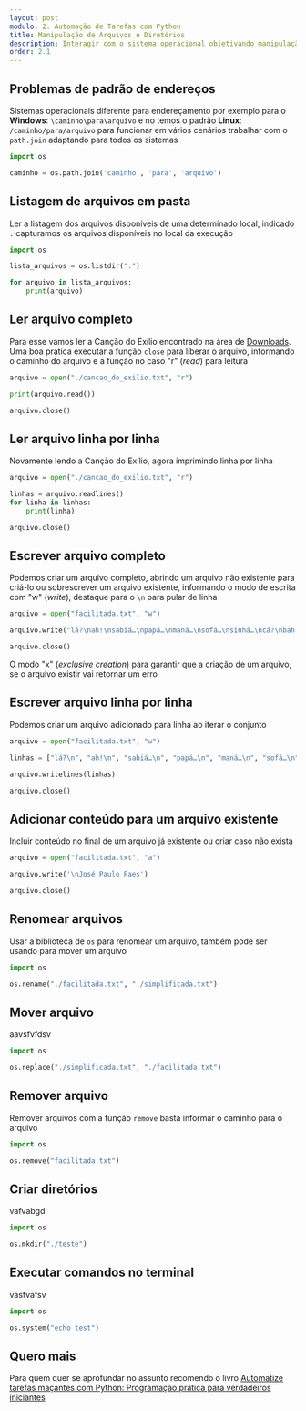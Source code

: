 ```yaml
---
layout: post
modulo: 2. Automação de Tarefas com Python
title: Manipulação de Arquivos e Diretórios
description: Interagir com o sistema operacional objetivando manipulação de arquivos e diretórios para eventos como ler, criar, mover e excluir
order: 2.1
---
```


## Problemas de padrão de endereços

Sistemas operacionais diferente para endereçamento por exemplo para o **Windows**: `\caminho\para\arquivo` e no temos o padrão **Linux**: `/caminho/para/arquivo` para funcionar em vários cenários trabalhar com o `path.join` adaptando para todos os sistemas

```python
import os

caminho = os.path.join('caminho', 'para', 'arquivo')
```

## Listagem de arquivos em pasta

Ler a listagem dos arquivos disponíveis de uma determinado local, indicado `.` capturamos os arquivos disponíveis no local da execução

```python
import os

lista_arquivos = os.listdir(".")

for arquivo in lista_arquivos:
    print(arquivo)
```

## Ler arquivo completo

Para esse vamos ler a Canção do Exílio encontrado na área de [Downloads](/downloads). Uma boa prática executar a função `close` para liberar o arquivo, informando o caminho do arquivo e a função no caso "r" (_read_) para leitura

```python
arquivo = open("./cancao_do_exilio.txt", "r")

print(arquivo.read())

arquivo.close()
```

## Ler arquivo linha por linha

Novamente lendo a Canção do Exílio, agora imprimindo linha por linha

```python
arquivo = open("./cancao_do_exilio.txt", "r")

linhas = arquivo.readlines()
for linha in linhas:
    print(linha)

arquivo.close()
```

## Escrever arquivo completo

Podemos criar um arquivo completo, abrindo um arquivo não existente para criá-lo ou sobrescrever um arquivo existente, informando o modo de escrita com "w" (_write_), destaque para o `\n` para pular de linha

```python
arquivo = open("facilitada.txt", "w")

arquivo.write("lá?\nah!\nsabiá…\npapá…\nmaná…\nsofá…\nsinhá…\ncá?\nbah!")

arquivo.close()
```

O modo "x" (_exclusive creation_) para garantir que a criação de um arquivo, se o arquivo existir vai retornar um erro

## Escrever arquivo linha por linha

Podemos criar um arquivo adicionado para linha ao iterar o conjunto

```python
arquivo = open("facilitada.txt", "w")

linhas = ["lá?\n", "ah!\n", "sabiá…\n", "papá…\n", "maná…\n", "sofá…\n", "sinhá…\n", "cá?\n", "bah!\n"]

arquivo.writelines(linhas)

arquivo.close()
```

## Adicionar conteúdo para um arquivo existente

Incluir conteúdo no final de um arquivo já existente ou criar caso não exista

```python
arquivo = open("facilitada.txt", "a")

arquivo.write('\nJosé Paulo Paes')

arquivo.close()
```

## Renomear arquivos

Usar a biblioteca de `os` para renomear um arquivo, também pode ser usando para mover um arquivo

```python
import os

os.rename("./facilitada.txt", "./simplificada.txt")
```

## Mover arquivo

aavsfvfdsv

```python
import os

os.replace("./simplificada.txt", "./facilitada.txt")
```

## Remover arquivo

Remover arquivos com a função `remove` basta informar o caminho para o arquivo 

```python
import os

os.remove("facilitada.txt")
```

## Criar diretórios

vafvabgd

```python
import os

os.mkdir("./teste")
```

## Executar comandos no terminal

vasfvafsv

```python
import os

os.system("echo test")
```

## Quero mais

Para quem quer se aprofundar no assunto recomendo o livro [Automatize tarefas maçantes com Python: Programação prática para verdadeiros iniciantes](https://amzn.to/48jPESW)
